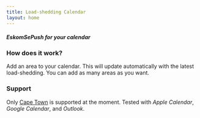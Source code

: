 ```yaml
---
title: Load-shedding Calendar
layout: home
---
```


#### _EskomSePush for your calendar_

### How does it work?
Add an area to your calendar. This will update automatically with the latest load-shedding. You can add as many areas as you want.


### Support
Only [Cape Town](https://www.capetown.gov.za/Family%20and%20home/Residential-utility-services/Residential-electricity-services/Load-shedding-and-outages) is supported at the moment.
Tested with _Apple Calendar_, _Google Calendar_, and _Outlook_.
